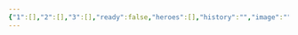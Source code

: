 ```yaml
---
{"1":[],"2":[],"3":[],"ready":false,"heroes":[],"history":"","image":"","images":[],"features":[],"appearance":[],"terms":[],"dg-publish":true,"permalink":"/tabliczy/biblejskie-syuzhety/uspenie-bogomateri-voznesenie-i-koronovanie/","dgPassFrontmatter":true}
---
```



